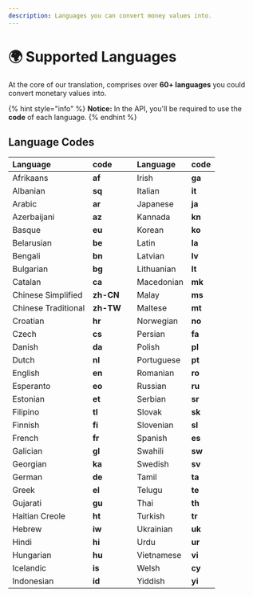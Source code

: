 ```yaml
---
description: Languages you can convert money values into.
---
```


# 🌍 Supported Languages

At the core of our translation, comprises over **60+ languages** you could convert monetary values into.

{% hint style="info" %}
**Notice:** In the API, you'll be required to use the **code** of each language.
{% endhint %}

## Language Codes

| Language | code |  | Language | code |
| :--- | :--- | :--- | :--- | :--- |
| Afrikaans | **af** |  | Irish | **ga** |
| Albanian | **sq** |  | Italian | **it** |
| Arabic | **ar** |  | Japanese | **ja** |
| Azerbaijani | **az** |  | Kannada | **kn** |
| Basque | **eu** |  | Korean | **ko** |
| Belarusian | **be** |  | Latin | **la** |
| Bengali | **bn** |  | Latvian | **lv** |
| Bulgarian | **bg** |  | Lithuanian | **lt** |
| Catalan | **ca** |  | Macedonian | **mk** |
| Chinese Simplified | **zh-CN** |  | Malay | **ms** |
| Chinese Traditional | **zh-TW** |  | Maltese | **mt** |
| Croatian | **hr** |  | Norwegian | **no** |
| Czech | **cs** |  | Persian | **fa** |
| Danish | **da** |  | Polish | **pl** |
| Dutch | **nl** |  | Portuguese | **pt** |
| English | **en** |  | Romanian | **ro** |
| Esperanto | **eo** |  | Russian | **ru** |
| Estonian | **et** |  | Serbian | **sr** |
| Filipino | **tl** |  | Slovak | **sk** |
| Finnish | **fi** |  | Slovenian | **sl** |
| French | **fr** |  | Spanish | **es** |
| Galician | **gl** |  | Swahili | **sw** |
| Georgian | **ka** |  | Swedish | **sv** |
| German | **de** |  | Tamil | **ta** |
| Greek | **el** |  | Telugu | **te** |
| Gujarati | **gu** |  | Thai | **th** |
| Haitian Creole | **ht** |  | Turkish | **tr** |
| Hebrew | **iw** |  | Ukrainian | **uk** |
| Hindi | **hi** |  | Urdu | **ur** |
| Hungarian | **hu** |  | Vietnamese | **vi** |
| Icelandic | **is** |  | Welsh | **cy** |
| Indonesian | **id** |  | Yiddish | **yi** |

